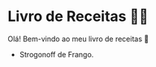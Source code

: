 # Livro de Receitas :man_cook:

Olá! Bem-vindo ao meu livro de receitas :wave:

- Strogonoff de Frango.
